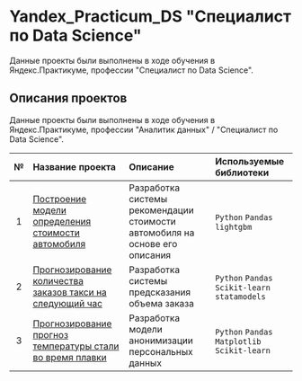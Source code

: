 # Yandex_Practicum_DS "Специалист по Data Science"

Данные проекты были выполнены в ходе обучения в Яндекс.Практикуме, профессии "Специалист по Data Science".

## Описания проектов

Данные проекты были выполнены в ходе обучения в Яндекс.Практикуме, профессии "Аналитик данных" / "Специалист по Data Science".

| № | Название проекта | Описание | Используемые библиотеки | 
| :----------------------: | :---------------------- | :---------------------- | :---------------------- |
| 1 | [Построение модели определения стоимости автомобиля](projects/2) | Разработка системы рекомендации стоимости автомобиля на основе его описания | `Python` `Pandas` `lightgbm` |
| 2 | [Прогнозирование количества заказов такси на следующий час](projects/3) | Разработка системы предсказания объема заказа | `Python` `Pandas` `Scikit-learn` `statamodels` |
| 3 | [Прогнозирование прогноз температуры стали во время плавки](projects/4) | Разработка модели анонимизации персональных данных | `Python` `Pandas` `Matplotlib` `Scikit-learn` |
